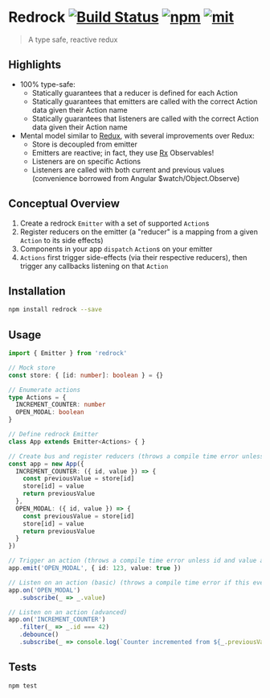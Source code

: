 # Redrock [![Build Status][build]](https://circleci.com/gh/bcherny/redrock) [![npm]](https://www.npmjs.com/package/redrock) [![mit]](https://opensource.org/licenses/MIT)

[build]: https://img.shields.io/circleci/project/bcherny/redrock.svg?branch=master&style=flat-square
[npm]: https://img.shields.io/npm/v/redrock.svg?style=flat-square
[mit]: https://img.shields.io/npm/l/redrock.svg?style=flat-square

> A type safe, reactive redux

## Highlights

- 100% type-safe:
  - Statically guarantees that a reducer is defined for each Action
  - Statically guarantees that emitters are called with the correct Action data given their Action name
  - Statically guarantees that listeners are called with the correct Action data given their Action name
- Mental model similar to [Redux](https://github.com/reactjs/redux), with several improvements over Redux:
  - Store is decoupled from emitter
  - Emitters are reactive; in fact, they use [Rx](https://github.com/Reactive-Extensions/RxJS) Observables!
  - Listeners are on specific Actions
  - Listeners are called with both current and previous values (convenience borrowed from Angular $watch/Object.Observe)

## Conceptual Overview

1. Create a redrock `Emitter` with a set of supported `Action`s
2. Register reducers on the emitter (a "reducer" is a mapping from a given `Action` to its side effects)
3. Components in your app `dispatch` `Action`s on your emitter
4. `Actions` first trigger side-effects (via their respective reducers), then trigger any callbacks listening on that `Action`

## Installation

```sh
npm install redrock --save
```

## Usage

```ts
import { Emitter } from 'redrock'

// Mock store
const store: { [id: number]: boolean } = {}

// Enumerate actions
type Actions = {
  INCREMENT_COUNTER: number
  OPEN_MODAL: boolean
}

// Define redrock Emitter
class App extends Emitter<Actions> { }

// Create bus and register reducers (throws a compile time error unless both of these keys are defined, and return values of the right types)
const app = new App({
  INCREMENT_COUNTER: ({ id, value }) => {
    const previousValue = store[id]
    store[id] = value
    return previousValue
  },
  OPEN_MODAL: ({ id, value }) => {
    const previousValue = store[id]
    store[id] = value
    return previousValue
  }
})

// Trigger an action (throws a compile time error unless id and value are set, and are of the right types)
app.emit('OPEN_MODAL', { id: 123, value: true })

// Listen on an action (basic) (throws a compile time error if this event does not exist)
app.on('OPEN_MODAL')
   .subscribe(_ => _.value)

// Listen on an action (advanced)
app.on('INCREMENT_COUNTER')
   .filter(_ => _.id === 42)
   .debounce()
   .subscribe(_ => console.log(`Counter incremented from ${_.previousValue} to ${_.value}!`))
```

## Tests

```sh
npm test
```
